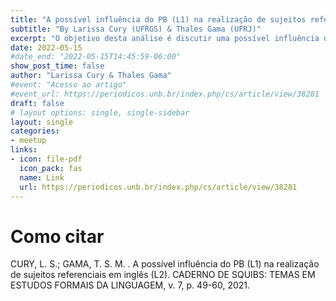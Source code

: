```yaml
---
title: "A possível influência do PB (L1) na realização de sujeitos referenciais em inglês (L2)"
subtitle: "By Larissa Cury (UFRGS) & Thales Gama (UFRJ)"
excerpt: "O objetivo desta análise é discutir uma possível influência de traços da primeira língua (L1) na performance de  uma  segunda  língua  (L2)  por  falantes  bilíngues  sequenciais.  Investigamos  se  graduandos  em  Letras: Português-Inglês, residentes do Rio de Janeiro, aceitariam sujeitos nulos de referência definida em  inglês,  uma  possibilidade  em  português  brasileiro  (PB),  mas  não  em  inglês.  Buscamos,  então,  os  padrões  sintáticos  e  os  traços  semânticos  que  ainda  favorecem  ou  desfavorecem  o  sujeito  nulo  no  PB, a fim de verificar se e como esse comportamento seria refletido na performance na L2 por meio de  uma  análise  experimental  de  julgamento  de  gramaticalidade.  Imaginávamos  que  nos  contextos  estruturais em que o PB ainda licencia e identifica nulos, nossos participantes teriam maior dificuldade para identificar a ausência do pronome sujeito em inglês e que, nos contextos estruturais em que PB tende ao preenchimento, haveria maior percepção de nulos. Nossa análise dos resultados corrobora, em  parte,  nossa  hipótese  inicial.  Concluímos  com  o  entendimento  de  que  a  experiência  bilíngue  é  dinâmica e que as duas línguas estão em constante interação na mente bilíngue. *Palavras-chave*: Parâmetro do Sujeito Nulo, sujeitos de referência definida, aquisição de segunda língua (SLA), inglês como segunda língua (ESL), bilinguismo"
date: 2022-05-15
#date_end: "2022-05-15T14:45:59-06:00"
show_post_time: false
author: "Larissa Cury & Thales Gama"
#event: "Acesso ao artigo"
#event_url: https://periodicos.unb.br/index.php/cs/article/view/38281
draft: false
# layout options: single, single-sidebar
layout: single
categories:
- meetup
links:
- icon: file-pdf
  icon_pack: fas
  name: Link
  url: https://periodicos.unb.br/index.php/cs/article/view/38281
---
```


# Como citar

CURY, L. S.; GAMA, T. S. M. . A possível influência do PB (L1) na realização de sujeitos referenciais em inglês (L2). CADERNO DE SQUIBS: TEMAS EM ESTUDOS FORMAIS DA LINGUAGEM, v. 7, p. 49-60, 2021.
